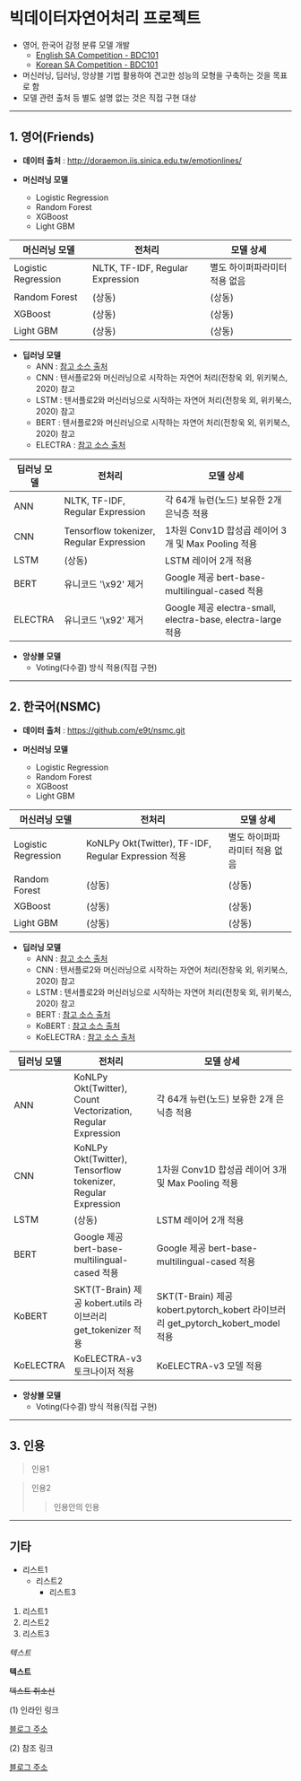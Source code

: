 # 빅데이터자연어처리 프로젝트
* 영어, 한국어 감정 분류 모델 개발
  - [English SA Competition - BDC101](https://www.kaggle.com/c/english-sa-competition-bdc101/)
  - [Korean SA Competition - BDC101](https://www.kaggle.com/c/korean-sa-competition-bdc101/)
* 머신러닝, 딥러닝, 앙상블 기법 활용하여 견고한 성능의 모형을 구축하는 것을 목표로 함
* 모델 관련 출처 등 별도 설명 없는 것은 직접 구현 대상

---

## 1. 영어(Friends)
* **데이터 출처** : http://doraemon.iis.sinica.edu.tw/emotionlines/

* **머신러닝 모델**
  - Logistic Regression
  - Random Forest
  - XGBoost
  - Light GBM 

머신러닝 모델 | 전처리 | 모델 상세
----- | ----- | -----
Logistic Regression | NLTK, TF-IDF, Regular Expression  | 별도 하이퍼파라미터 적용 없음
Random Forest | (상동) | (상동)
XGBoost | (상동) | (상동)
Light GBM | (상동) | (상동)

* **딥러닝 모델**
  - ANN : [참고 소스 출처](https://devtimes.com/nlp-korea-movie-review)
  - CNN : 텐서플로2와 머신러닝으로 시작하는 자연어 처리(전창욱 외, 위키북스, 2020) 참고
  - LSTM : 텐서플로2와 머신러닝으로 시작하는 자연어 처리(전창욱 외, 위키북스, 2020) 참고
  - BERT : 텐서플로2와 머신러닝으로 시작하는 자연어 처리(전창욱 외, 위키북스, 2020) 참고
  - ELECTRA : [참고 소스 출처](https://github.com/jiwonny/nlp_emotion_classification/blob/master/friends_electra.ipynb)

딥러닝 모델 | 전처리 | 모델 상세
----- | ----- | -----
ANN | NLTK, TF-IDF, Regular Expression | 각 64개 뉴런(노드) 보유한 2개 은닉층 적용
CNN | Tensorflow tokenizer, Regular Expression | 1차원 Conv1D 합성곱 레이어 3개 및 Max Pooling 적용
LSTM | (상동) | LSTM 레이어 2개 적용
BERT | 유니코드 '\x92' 제거 | Google 제공 bert-base-multilingual-cased 적용
ELECTRA | 유니코드 '\x92' 제거 | Google 제공 electra-small, electra-base, electra-large 적용

* **앙상블 모델**
  - Voting(다수결) 방식 적용(직접 구현)

---

## 2. 한국어(NSMC)
* **데이터 출처** : https://github.com/e9t/nsmc.git

* **머신러닝 모델**
  - Logistic Regression
  - Random Forest
  - XGBoost
  - Light GBM

머신러닝 모델 | 전처리 | 모델 상세
----- | ----- | -----
Logistic Regression | KoNLPy Okt(Twitter), TF-IDF, Regular Expression 적용 | 별도 하이퍼파라미터 적용 없음
Random Forest | (상동) | (상동)
XGBoost | (상동) | (상동)
Light GBM | (상동) | (상동)

* **딥러닝 모델**
  - ANN : [참고 소스 출처](https://devtimes.com/nlp-korea-movie-review)
  - CNN : 텐서플로2와 머신러닝으로 시작하는 자연어 처리(전창욱 외, 위키북스, 2020) 참고
  - LSTM : 텐서플로2와 머신러닝으로 시작하는 자연어 처리(전창욱 외, 위키북스, 2020) 참고
  - BERT : [참고 소스 출처](https://github.com/deepseasw/bert-naver-movie-review)
  - KoBERT : [참고 소스 출처](https://github.com/SKTBrain/KoBERT#using-with-pytorch)
  - KoELECTRA : [참고 소스 출처](https://github.com/monologg/KoELECTRA)

딥러닝 모델 | 전처리 | 모델 상세
----- | ----- | -----
ANN | KoNLPy Okt(Twitter), Count Vectorization, Regular Expression | 각 64개 뉴런(노드) 보유한 2개 은닉층 적용
CNN | KoNLPy Okt(Twitter), Tensorflow tokenizer, Regular Expression | 1차원 Conv1D 합성곱 레이어 3개 및 Max Pooling 적용
LSTM | (상동) | LSTM 레이어 2개 적용
BERT | Google 제공 bert-base-multilingual-cased 적용 | Google 제공 bert-base-multilingual-cased 적용
KoBERT | SKT(T-Brain) 제공 kobert.utils 라이브러리 get_tokenizer 적용 | SKT(T-Brain) 제공 kobert.pytorch_kobert 라이브러리 get_pytorch_kobert_model 적용
KoELECTRA | KoELECTRA-v3 토크나이저 적용 | KoELECTRA-v3 모델 적용


* **앙상블 모델**
  - Voting(다수결) 방식 적용(직접 구현)

---

## 3. 인용
> 인용1

> 인용2
>> 인용안의 인용

---

## 기타
* 리스트1
  - 리스트2
    + 리스트3

1. 리스트1
2. 리스트2
3. 리스트3 

*텍스트*

**텍스트**

~~텍스트 취소선~~

(1) 인라인 링크  

[블로그 주소](https://lsh424.tistory.com/)

(2) 참조 링크  

[블로그 주소][blog]

[blog]: https://lsh424.tistory.com/
